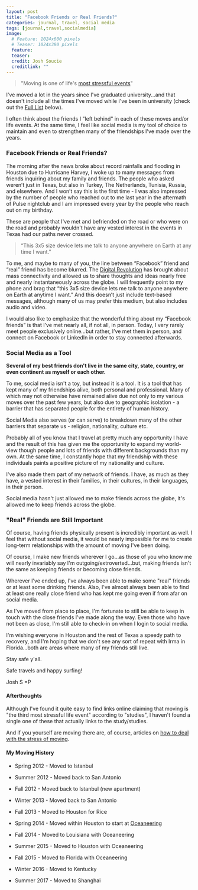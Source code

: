 ```yaml
---
layout: post
title: "Facebook Friends or Real Friends?"
categories: journal, travel, social media
tags: [journal,travel,socialmedia]
image:
  # Feature: 1024x600 pixels
  # Teaser: 1024x380 pixels
  feature:
  teaser:
  credit: Josh Soucie
  creditlink: ""
---
```


> "Moving is one of life's [most stressful events](#afterthoughts)"

I've moved a lot in the years since I've graduated university...and that doesn't include all the times I've moved while I've been in university (check out the [Full List](#my-moving-history) below).

I often think about the friends I "left behind" in each of these moves and/or life events. At the same time, I feel like social media is my tool of choice to maintain and even to strengthen many of the friendships I've made over the years.

### Facebook Friends or Real Friends?

The morning after the news broke about record rainfalls and flooding in Houston due to Hurricane Harvey, I woke up to many messages from friends inquiring about my family and friends. The people who asked weren’t just in Texas, but also in Turkey, The Netherlands, Tunisia, Russia, and elsewhere. And I won’t say this is the first time - I was also impressed by the number of people who reached out to me last year in the aftermath of Pulse nightclub and I am impressed every year by the people who reach out on my birthday.

These are people that I've met and befriended on the road or who were on the road and probably wouldn't have any vested interest in the events in Texas had our paths never crossed.

> “This 3x5 size device lets me talk to anyone anywhere on Earth at any time I want.”

To me, and maybe to many of you, the line between “Facebook” friend and “real” friend has become blurred. The [Digital Revolution](https://en.wikipedia.org/wiki/Digital_Revolution) has brought about mass connectivity and allowed us to share thoughts and ideas nearly free and nearly instantaneously across the globe. I will frequently point to my phone and brag that “this 3x5 size device lets me talk to anyone anywhere on Earth at anytime I want.” And this doesn’t just include text-based messages, although many of us may prefer this medium, but also includes audio and video.

I would also like to emphasize that the wonderful thing about my “Facebook friends” is that I’ve met nearly all, if not all, in person. Today, I very rarely meet people exclusively online…but rather, I’ve met them in person, and connect on Facebook or LinkedIn in order to stay connected afterwards.

### Social Media as a Tool

**Several of my best friends don't live in the same city, state, country, or even continent as myself or each other.**

To me, social media isn't a toy, but instead it is a tool. It is a tool that has kept many of my friendships alive, both personal and professional. Many of which may not otherwise have remained alive due not only to my various moves over the past few years, but also due to geographic isolation - a barrier that has separated people for the entirety of human history.

Social Media also serves (or can serve) to breakdown many of the other barriers that separate us - religion, nationality, culture etc.

Probably all of you know that I travel at pretty much any opportunity I have and the result of this has given me the opportunity to expand my world-view though people and lots of friends with different backgrounds than my own. At the same time, I constantly hope that my friendship with these individuals paints a positive picture of my nationality and culture.

I've also made them part of my network of friends. I have, as much as they have, a vested interest in their families, in their cultures, in their languages, in their person.

Social media hasn't just allowed me to make friends across the globe, it's allowed me to keep friends across the globe.

### "Real" Friends are Still Important

Of course, having friends physically present is incredibly important as well. I feel that without social media, it would be nearly impossible for me to create long-term relationships with the amount of moving I've been doing.

Of course, I make new friends wherever I go...as those of you who know me will nearly invariably say I'm outgoing/extroverted...but, making friends isn't the same as keeping friends or becoming close friends.

Wherever I've ended up, I've always been able to make some "real" friends or at least some drinking friends. Also, I've almost always been able to find at least one really close friend who has kept me going even if from afar on social media.

As I've moved from place to place, I'm fortunate to still be able to keep in touch with the close friends I've made along the way. Even those who have not been as close, I'm still able to check-in on when I login to social media.

I'm wishing everyone in Houston and the rest of Texas a speedy path to recovery, and I'm hoping that we don't see any sort of repeat with Irma in Florida...both are areas where many of my friends still live.

Stay safe y'all.

Safe travels and happy surfing!

Josh S =P

#### Afterthoughts
Although I've found it quite easy to find links online claiming that moving is "the third most stressful life event" according to "studies", I haven't found a single one of these that actually links to the study/studies.

And if you yourself are moving there are, of course, articles on [how to deal with the stress of moving](http://www.huffingtonpost.com/dr-carol-morgan/11-tips-to-cope-with-the-stress-of-moving_b_8676914.html).

#### My Moving History

- Spring 2012 - Moved to Istanbul  
- Summer 2012 - Moved back to San Antonio  
- Fall 2012 - Moved back to Istanbul (new apartment)  
- Winter 2013 - Moved back to San Antonio  
- Fall 2013 - Moved to Houston for Rice  

- Spring 2014 - Moved within Houston to start at [Oceaneering](http://www.oceaneering.com/)  
- Fall 2014 - Moved to Louisiana with Oceaneering  
- Summer 2015 - Moved to Houston with Oceaneering  
- Fall 2015 - Moved to Florida with Oceaneering  
- Winter 2016 - Moved to Kentucky  
- Summer 2017 - Moved to Shanghai  
